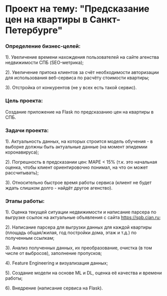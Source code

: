 # Проект на тему: "Предсказание цен на квартиры в Санкт-Петербурге"

### Определение бизнес-целей:
1). Увеличение времени нахождения пользователей на сайте агенства недвижимости СПБ (SEO-метрика);

2). Увеличение притока клиентов за счёт необходимости авторизации для использования веб-сервиса по расчёту стоимости квартиры;

3). Отстройка от конкурентов (не у всех есть такой сервис).

### Цель проекта:
Создание приложение на Flask по предсказанию цен на квартиры в СПБ.

### Задачи проекта:
1). Актуальность данных, на которых строится модель обучения - в выборке должны быть актуальные данные (на момент эпидемии коронавируса);

2). Погрешность в предсказании цен: MAPE < 15% (т.к. это начальная оценка, чтобы клиент ориентировочно понимал, на что он может рассчитывать);

3). Относительно быстрое время работы сервиса (клиент не будет ждать слишком долго - найдёт другое агенство). 

### Этапы работы:
1). Оценка текущей ситуации недвижимости и написание парсера по выгрузке ссылок на актуальные объявления с сайта https://spb.cian.ru;

2). Написание парсера для выгрузки данных для каждой квартиры (площадь общая/жилая, год постройки дома, этаж и т.д.) по полученным ссылкам;

3). Анализ полученных данных, их преобразование, очистка (в том числе от выбросов), заполнение пропусков;

4). Feature Engineering и визуализация данных;

5). Создание модели на основе ML и DL, оценка её качества и времени работы;

6). Внедрение (написание сервиса на Flask).
